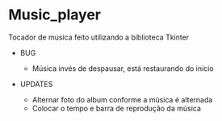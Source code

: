 # Music_player
Tocador de musica feito utilizando a biblioteca Tkinter

* BUG
  - Música invés de despausar, está restaurando do início

* UPDATES
  - Alternar foto do album conforme a música é alternada
  - Colocar o tempo e barra de reprodução da música
